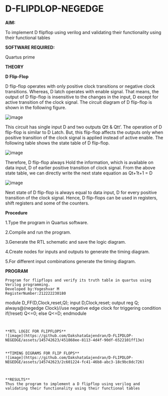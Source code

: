 # D-FLIPDLOP-NEGEDGE

**AIM:**

To implement  D flipflop using verilog and validating their functionality using their functional tables

**SOFTWARE REQUIRED:**

Quartus prime

**THEORY**

**D Flip-Flop**

D flip-flop operates with only positive clock transitions or negative clock transitions. Whereas, D latch operates with enable signal. That means, the output of D flip-flop is insensitive to the changes in the input, D except for active transition of the clock signal. The circuit diagram of D flip-flop is shown in the following figure.

![image](https://github.com/naavaneetha/D-FLIPDLOP-NEGEDGE/assets/154305477/48c81fe8-bc3f-40e7-95e2-519fc155ad51)

This circuit has single input D and two outputs Qtt & Qtt’. The operation of D flip-flop is similar to D Latch. But, this flip-flop affects the outputs only when positive transition of the clock signal is applied instead of active enable. The following table shows the state table of D flip-flop.

![image](https://github.com/naavaneetha/D-FLIPDLOP-NEGEDGE/assets/154305477/e5f3fda7-68ec-4a3a-a0a4-cf6f9cc4ab55)

Therefore, D flip-flop always Hold the information, which is available on data input, D of earlier positive transition of clock signal. From the above state table, we can directly write the next state equation as Qt+1t+1 = D

![image](https://github.com/naavaneetha/D-FLIPDLOP-NEGEDGE/assets/154305477/8592c0d8-2917-4142-91b9-d6c30dd891d2)

Next state of D flip-flop is always equal to data input, D for every positive transition of the clock signal. Hence, D flip-flops can be used in registers, shift registers and some of the counters.

**Procedure**

1.Type the program in Quartus software.

2.Compile and run the program.

3.Generate the RTL schematic and save the logic diagram.

4.Create nodes for inputs and outputs to generate the timing diagram.

5.For different input combinations generate the timing diagram.

**PROGRAM**
```
Program for flipflops and verify its truth table in quartus using Verilog programming.
Developed by:Yogeshvar M
RegisterNumber:212222230180
```
module D_FF(D,Clock,reset,Q);
input D,Clock,reset;
output reg Q;
always@(negedge Clock)//use negative edge clock for triggering condition
if(!reset)
Q<=0;
else
Q<=D;
endmodule
```


**RTL LOGIC FOR FLIPFLOPS**
![image](https://github.com/DakshataGajendran/D-FLIPDLOP-NEGEDGE/assets/145742623/451868ee-8113-4d4f-90df-6522101ff13e)


**TIMING DIGRAMS FOR FLIP FLOPS**
![image](https://github.com/DakshataGajendran/D-FLIPDLOP-NEGEDGE/assets/145742623/2c601224-fc41-46b8-abc3-18c9bc8dc726)



**RESULTS**
Thus the program to implement a D flipflop using verilog and validating their functionality using their functional tables
